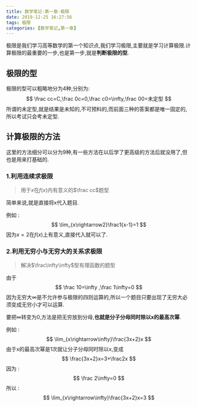 ```yaml
---
title: 数学笔记-第一章-极限
date: 2019-12-25 16:27:56
tags: 极限
categories: [数学笔记,第一章]
---
```


极限是我们学习高等数学的第一个知识点,我们学习极限,主要就是学习计算极限.计算极限的最重要的一步,也是第一步,就是**判断极限的型**.

## 极限的型

极限的型可以粗略地分为4种,分别为:
$$
\frac cc=C,\frac 0c=0,\frac c0=\infty,\frac 00=未定型
$$
所谓的未定型,就是结果是未知的,不可预料的,而前面三种的答案都是唯一固定的,所以考试只会考未定型.

## 计算极限的方法

这里的方法细分可以分为9种,有一些方法在以后学了更高级的方法后就没用了,但也是用来打基础的.

### 1.利用连续求极限

> 用于$x$在$f\left(x\right)$内有意义的$\frac cc$题型

简单来说,就是直接将x代入题目.

例如 : 
$$
\lim_{x\rightarrow2}\frac1{x-1}=1
$$
因为$x=2$在$f\left(x\right)$上有意义,直接代入就可以了.

### 2.利用无穷小与无穷大的关系求极限

> 解决$\frac\infty\infty$型有理函数的题型

由于
$$
\frac 10=\infty ,\frac 1\infty=0
$$
因为无穷大$\infty$是不允许参与极限的四则运算的,所以一个题目只要出现了无穷大必须变成无穷小才可以运算.

要把$\infty$转变为0,方法是把无穷放到分母,**也就是分子分母同时除以x的最高次幂**.

例如 : 
$$
\lim_{x\rightarrow\infty}\frac{3x+2}x
$$
由于x的最高次幂是1次就让分子分母同时除以x,变成
$$
\frac{3x+2}x=3+\frac2x
$$
因为 :
$$
\frac 2\infty=0
$$
所以 :
$$
\lim_{x\rightarrow\infty}\frac{3x+2}x=3
$$








